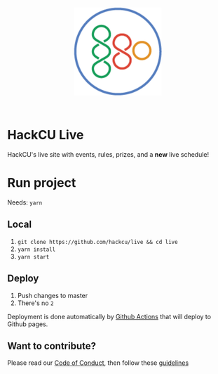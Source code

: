 <br>
<p align="center">
  <img alt="HackCU IV" src="https://raw.githubusercontent.com/HackCU/HackCU/master/assets/images/hackcu2020logo.png" width="200"/>
</p>
<br>

# HackCU Live

HackCU's live site with events, rules, prizes, and a **new** live schedule!

# Run project

Needs: `yarn`

## Local

1. `git clone https://github.com/hackcu/live && cd live`
2. `yarn install`
3. `yarn start`

## Deploy

1. Push changes to master
2. There's no `2`

Deployment is done automatically by [Github Actions](https://github.com/HackCU/live/actions?query=workflow%3AMasterDeployCI) that will deploy to Github pages.

## Want to contribute?

Please read our [Code of Conduct](.github/CODE_OF_CONDUCT.md), then follow these [guidelines](.github/CONTRIBUTING.md)
